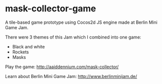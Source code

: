 # mask-collector-game
A tile-based game prototype using Cocos2d JS engine made at Berlin Mini Game Jam.

There were 3 themes of this Jam which I combined into one game:

 - Black and white
 - Rockets
 - Masks

Play the game: http://aaiddennium.com/mask-collector/

Learn about Berlin Mini Game Jam: http://www.berlinminijam.de/
